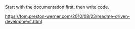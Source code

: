 Start with the documentation first, then write code.

https://tom.preston-werner.com/2010/08/23/readme-driven-development.html
